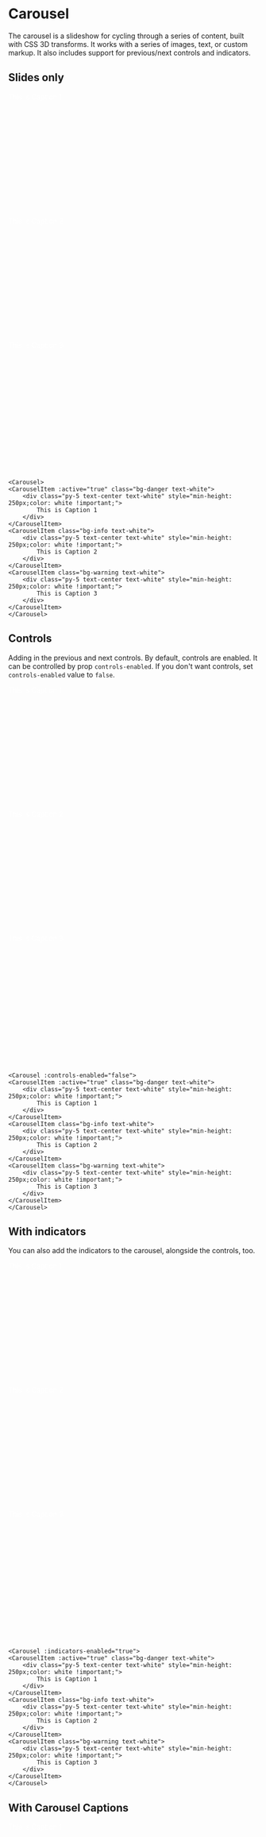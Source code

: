 # Carousel

The carousel is a slideshow for cycling through a series of content, built with CSS 3D transforms. It works with a
series of images, text, or custom markup. It also includes support for previous/next controls and indicators.

## Slides only

<WCarousel>
    <WCarouselItem :active="true"  class="bg-danger text-white">
        <div class="py-5 text-center text-white" style="min-height: 250px;color: white !important;">
            This is Caption 1
        </div>
    </WCarouselItem>
    <WCarouselItem class="bg-info text-white">
        <div class="py-5 text-center text-white" style="min-height: 250px;color: white !important;">
            This is Caption 2
        </div>
    </WCarouselItem>
    <WCarouselItem class="bg-warning text-white">
        <div class="py-5 text-center text-white" style="min-height: 250px;color: white !important;">
            This is Caption 3
        </div>
    </WCarouselItem>
</WCarousel>

```vue

<Carousel>
<CarouselItem :active="true" class="bg-danger text-white">
    <div class="py-5 text-center text-white" style="min-height: 250px;color: white !important;">
        This is Caption 1
    </div>
</CarouselItem>
<CarouselItem class="bg-info text-white">
    <div class="py-5 text-center text-white" style="min-height: 250px;color: white !important;">
        This is Caption 2
    </div>
</CarouselItem>
<CarouselItem class="bg-warning text-white">
    <div class="py-5 text-center text-white" style="min-height: 250px;color: white !important;">
        This is Caption 3
    </div>
</CarouselItem>
</Carousel>
```

## Controls

Adding in the previous and next controls. By default, controls are enabled. It can be controlled by
prop `controls-enabled`. If you don't want controls, set `controls-enabled` value to `false`.

<WCarousel :controls-enabled="false">
    <WCarouselItem :active="true"  class="bg-danger text-white">
        <div class="py-5 text-center text-white" style="min-height: 250px;color: white !important;">
            This is Caption 1
        </div>
    </WCarouselItem>
    <WCarouselItem class="bg-info text-white">
        <div class="py-5 text-center text-white" style="min-height: 250px;color: white !important;">
            This is Caption 2
        </div>
    </WCarouselItem>
    <WCarouselItem class="bg-warning text-white">
        <div class="py-5 text-center text-white" style="min-height: 250px;color: white !important;">
            This is Caption 3
        </div>
    </WCarouselItem>
</WCarousel>

```vue

<Carousel :controls-enabled="false">
<CarouselItem :active="true" class="bg-danger text-white">
    <div class="py-5 text-center text-white" style="min-height: 250px;color: white !important;">
        This is Caption 1
    </div>
</CarouselItem>
<CarouselItem class="bg-info text-white">
    <div class="py-5 text-center text-white" style="min-height: 250px;color: white !important;">
        This is Caption 2
    </div>
</CarouselItem>
<CarouselItem class="bg-warning text-white">
    <div class="py-5 text-center text-white" style="min-height: 250px;color: white !important;">
        This is Caption 3
    </div>
</CarouselItem>
</Carousel>
```

## With indicators

You can also add the indicators to the carousel, alongside the controls, too.


<WCarousel :indicators-enabled="true">
    <WCarouselItem :active="true"  class="bg-danger text-white">
        <div class="py-5 text-center text-white" style="min-height: 250px;color: white !important;">
            This is Caption 1
        </div>
    </WCarouselItem>
    <WCarouselItem class="bg-info text-white">
        <div class="py-5 text-center text-white" style="min-height: 250px;color: white !important;">
            This is Caption 2
        </div>
    </WCarouselItem>
    <WCarouselItem class="bg-warning text-white">
        <div class="py-5 text-center text-white" style="min-height: 250px;color: white !important;">
            This is Caption 3
        </div>
    </WCarouselItem>
</WCarousel>

```vue

<Carousel :indicators-enabled="true">
<CarouselItem :active="true" class="bg-danger text-white">
    <div class="py-5 text-center text-white" style="min-height: 250px;color: white !important;">
        This is Caption 1
    </div>
</CarouselItem>
<CarouselItem class="bg-info text-white">
    <div class="py-5 text-center text-white" style="min-height: 250px;color: white !important;">
        This is Caption 2
    </div>
</CarouselItem>
<CarouselItem class="bg-warning text-white">
    <div class="py-5 text-center text-white" style="min-height: 250px;color: white !important;">
        This is Caption 3
    </div>
</CarouselItem>
</Carousel>
```

## With Carousel Captions

<WCarousel :indicators-enabled="true">
    <WCarouselItem :active="true"  class="bg-danger text-white">
        <div class="py-5 text-center text-white" style="min-height: 250px;color: white !important;">
            This is Caption 1
        </div>
        <WCarouselCaption class="d-none d-md-block">
            <h5>First slide label</h5>
            <p>Some representative placeholder content for the first slide.</p>
        </WCarouselCaption>
    </WCarouselItem>
    <WCarouselItem class="bg-info text-white">
        <div class="py-5 text-center text-white" style="min-height: 250px;color: white !important;">
            This is Caption 2
        </div>
        <WCarouselCaption class="d-none d-md-block">
            <h5>Second slide label</h5>
            <p>Some representative placeholder content for the first slide.</p>
        </WCarouselCaption>
    </WCarouselItem>
    <WCarouselItem class="bg-warning text-white">
        <div class="py-5 text-center text-white" style="min-height: 250px;color: white !important;">
            This is Caption 3
        </div>
        <WCarouselCaption class="d-none d-md-block">
            <h5>Third slide label</h5>
            <p>Some representative placeholder content for the first slide.</p>
        </WCarouselCaption>
    </WCarouselItem>
</WCarousel>

```vue

<Carousel :indicators-enabled="true">
<CarouselItem :active="true" class="bg-danger text-white">
    <div class="py-5 text-center text-white" style="min-height: 250px;color: white !important;">
        This is Caption 1
    </div>
    <CarouselCaption class="d-none d-md-block">
        <h5>First slide label</h5>
        <p>Some representative placeholder content for the first slide.</p>
    </CarouselCaption>
</CarouselItem>
<CarouselItem class="bg-info text-white">
    <div class="py-5 text-center text-white" style="min-height: 250px;color: white !important;">
        This is Caption 2
    </div>
    <CarouselCaption class="d-none d-md-block">
        <h5>Second slide label</h5>
        <p>Some representative placeholder content for the first slide.</p>
    </CarouselCaption>
</CarouselItem>
<CarouselItem class="bg-warning text-white">
    <div class="py-5 text-center text-white" style="min-height: 250px;color: white !important;">
        This is Caption 3
    </div>
    <CarouselCaption class="d-none d-md-block">
        <h5>Third slide label</h5>
        <p>Some representative placeholder content for the first slide.</p>
    </CarouselCaption>
</CarouselItem>
</Carousel>
```

## Crossfade

Set value `true`  for the prop `fade` to your carousel to animate slides with a fade transition instead of a slide

<WCarousel :indicators-enabled="true" :fade="true">
    <WCarouselItem :active="true"  class="bg-danger text-white">
        <div class="py-5 text-center text-white" style="min-height: 250px;color: white !important;">
            This is Caption 1
        </div>
        <WCarouselCaption class="d-none d-md-block">
            <h5>First slide label</h5>
            <p>Some representative placeholder content for the first slide.</p>
        </WCarouselCaption>
    </WCarouselItem>
    <WCarouselItem class="bg-info text-white">
        <div class="py-5 text-center text-white" style="min-height: 250px;color: white !important;">
            This is Caption 2
        </div>
        <WCarouselCaption class="d-none d-md-block">
            <h5>Second slide label</h5>
            <p>Some representative placeholder content for the first slide.</p>
        </WCarouselCaption>
    </WCarouselItem>
    <WCarouselItem class="bg-warning text-white">
        <div class="py-5 text-center text-white" style="min-height: 250px;color: white !important;">
            This is Caption 3
        </div>
        <WCarouselCaption class="d-none d-md-block">
            <h5>Third slide label</h5>
            <p>Some representative placeholder content for the first slide.</p>
        </WCarouselCaption>
    </WCarouselItem>
</WCarousel>

```vue

<Carousel :indicators-enabled="true" :fade="true">
<CarouselItem :active="true" class="bg-danger text-white">
    <div class="py-5 text-center text-white" style="min-height: 250px;color: white !important;">
        This is Caption 1
    </div>
    <CarouselCaption class="d-none d-md-block">
        <h5>First slide label</h5>
        <p>Some representative placeholder content for the first slide.</p>
    </CarouselCaption>
</CarouselItem>
<CarouselItem class="bg-info text-white">
    <div class="py-5 text-center text-white" style="min-height: 250px;color: white !important;">
        This is Caption 2
    </div>
    <CarouselCaption class="d-none d-md-block">
        <h5>Second slide label</h5>
        <p>Some representative placeholder content for the first slide.</p>
    </CarouselCaption>
</CarouselItem>
<CarouselItem class="bg-warning text-white">
    <div class="py-5 text-center text-white" style="min-height: 250px;color: white !important;">
        This is Caption 3
    </div>
    <CarouselCaption class="d-none d-md-block">
        <h5>Third slide label</h5>
        <p>Some representative placeholder content for the first slide.</p>
    </CarouselCaption>
</CarouselItem>
</Carousel>
```

## Sliding Interval

Set prop `intervals`'s value in seconds to automatically trigger slides navigation. Default is `0`.

Note: This feature has some minor issues when there are multiple 

## Dark Variant

Add prop `dark`'s value to `true` to the `<Carousel>` for darker controls, indicators, and captions. Controls have been
inverted from their default white fill with the filter CSS property. Captions and controls have additional Sass
variables that customize the `color` and `background-color`.

<WCarousel :indicators-enabled="true" :dark="true">
    <WCarouselItem :active="true"  class="bg-danger text-white">
        <div class="py-5 text-center text-white" style="min-height: 250px;color: white !important;">
            This is Caption 1
        </div>
        <WCarouselCaption class="d-none d-md-block">
            <h5>First slide label</h5>
            <p>Some representative placeholder content for the first slide.</p>
        </WCarouselCaption>
    </WCarouselItem>
    <WCarouselItem class="bg-info text-white">
        <div class="py-5 text-center text-white" style="min-height: 250px;color: white !important;">
            This is Caption 2
        </div>
        <WCarouselCaption class="d-none d-md-block">
            <h5>Second slide label</h5>
            <p>Some representative placeholder content for the first slide.</p>
        </WCarouselCaption>
    </WCarouselItem>
    <WCarouselItem class="bg-warning text-white">
        <div class="py-5 text-center text-white" style="min-height: 250px;color: white !important;">
            This is Caption 3
        </div>
        <WCarouselCaption class="d-none d-md-block">
            <h5>Third slide label</h5>
            <p>Some representative placeholder content for the first slide.</p>
        </WCarouselCaption>
    </WCarouselItem>
</WCarousel>

```vue

<Carousel :indicators-enabled="true" :dark="true">
<CarouselItem :active="true" class="bg-danger text-white">
    <div class="py-5 text-center text-white" style="min-height: 250px;color: white !important;">
        This is Caption 1
    </div>
    <CarouselCaption class="d-none d-md-block">
        <h5>First slide label</h5>
        <p>Some representative placeholder content for the first slide.</p>
    </CarouselCaption>
</CarouselItem>
<CarouselItem class="bg-info text-white">
    <div class="py-5 text-center text-white" style="min-height: 250px;color: white !important;">
        This is Caption 2
    </div>
    <CarouselCaption class="d-none d-md-block">
        <h5>Second slide label</h5>
        <p>Some representative placeholder content for the first slide.</p>
    </CarouselCaption>
</CarouselItem>
<CarouselItem class="bg-warning text-white">
    <div class="py-5 text-center text-white" style="min-height: 250px;color: white !important;">
        This is Caption 3
    </div>
    <CarouselCaption class="d-none d-md-block">
        <h5>Third slide label</h5>
        <p>Some representative placeholder content for the first slide.</p>
    </CarouselCaption>
</CarouselItem>
</Carousel>
```